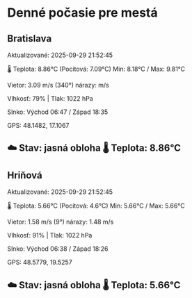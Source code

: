 ﻿# Denné počasie pre mestá

## Bratislava
Aktualizované: 2025-09-29 21:52:45

🌡️ Teplota: 8.86°C 
(Pocitová: 7.09°C)
Min: 8.18°C / Max: 9.81°C

Vietor: 3.09 m/s    (340°) 
nárazy:  m/s

Vlhkosť: 79% | Tlak: 1022 hPa

Slnko: Východ 06:47 / Západ 18:35

GPS: 48.1482, 17.1067

☁️ Stav: jasná obloha        🌡️ Teplota: 8.86°C
---

## Hriňová
Aktualizované: 2025-09-29 21:52:45

🌡️ Teplota: 5.66°C 
(Pocitová: 4.6°C)
Min: 5.66°C / Max: 5.66°C

Vietor: 1.58 m/s (9°)
nárazy: 1.48 m/s

Vlhkosť: 91% | Tlak: 1022 hPa

Slnko: Východ 06:38 / Západ 18:26

GPS: 48.5779, 19.5257

☁️ Stav: jasná obloha        🌡️ Teplota: 5.66°C
---
